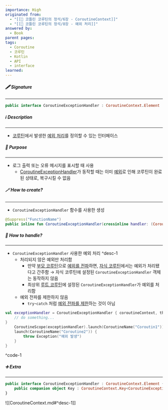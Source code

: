 ```yaml
---
importance: High
originated from:
  - "[[📘 코틀린 코루틴의 정석/6장 - CoroutineContext]]"
  - "[[📘 코틀린 코루틴의 정석/8장 - 예외 처리]]"
answered by:
  - Book
parent pages: 
tags:
  - Coroutine
  - 코루틴
  - Kotlin
  - API
  - interface
learned:
---
```

##### 🖋️ Signature
---
```Kotlin
public interface CoroutineExceptionHandler : CoroutineContext.Element
```

##### ℹ️ Description
---
- [코루틴](코루틴.md)에서 발생한 [예외 처리](예외%20처리.md)를 정의할 수 있는 인터페이스

##### 🎯 Purpose
---
- 로그 출력 또는 오류 메시지를 표시할 때 사용
	- [CoroutineExceptionHandler](CoroutineExceptionHandler.md)가 동작할 때는 이미 [예외](예외.md)로 인해 코루틴이 완료된 상태로, 복구시킬 수 없음

##### 🪄 How to create?
---
- `CoroutineExceptionHandler` 함수를 사용한 생성
```Kotlin
@Suppress("FunctionName")  
public inline fun CoroutineExceptionHandler(crossinline handler: (CoroutineContext, Throwable) -> Unit): CoroutineExceptionHandler
```

##### 🧯 How to handle?
---
- `CoroutineExceptionHandler` 사용한 예외 처리 ^desc-1
	- 처리되지 않은 예외만 처리함
		- 만약 [부모 코루틴](부모%20코루틴.md)으로 [예외를 전파](예외%20전파.md)하면, [자식 코루틴](자식%20코루틴.md)에서는 예외가 처리됐다고 간주함 → 자식 코루틴에 설정된 `CoroutineExceptionHandler` 객체는 동작하지 않음
		- 최상위 [루트 코루틴](루트%20코루틴.md)에 설정된 `CoroutineExceptionHandler`가 예외를 처리함
	- 예외 전파를 제한하지 않음
		- `try`-`catch` 처럼 [예외 전파를 제한](예외%20전파%20제한.md)하는 것이 아님
```Kotlin
val exceptionHandler = CoroutineExceptionHandler { coroutineContext, throwable ->
	// do something...
}
	CoroutineScope(exceptionHandler).launch(CoroutineName("Coroutin1")) {
	launch(CoroutineName("Coroutine2")) {
		throw Exception("예외 발생")
	}
}
```
^code-1

##### ➕ Extra
---
```Kotlin
public interface CoroutineExceptionHandler : CoroutineContext.Element {
    public companion object Key : CoroutineContext.Key<CoroutineExceptionHandler>
}
```
![[CoroutineContext.md#^desc-1]]

